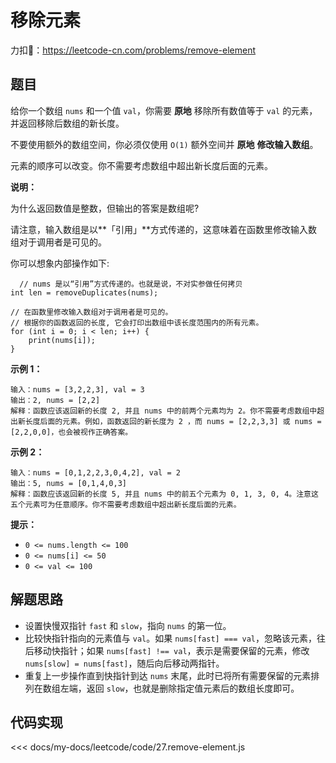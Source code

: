 # 移除元素

力扣🔗：<https://leetcode-cn.com/problems/remove-element>

## 题目

给你一个数组 `nums` 和一个值 `val`，你需要 **原地** 移除所有数值等于 `val` 的元素，并返回移除后数组的新长度。

不要使用额外的数组空间，你必须仅使用 `O(1)` 额外空间并 **原地** **修改输入数组**。

元素的顺序可以改变。你不需要考虑数组中超出新长度后面的元素。

**说明：**

为什么返回数值是整数，但输出的答案是数组呢?

请注意，输入数组是以**「引用」**方式传递的，这意味着在函数里修改输入数组对于调用者是可见的。

你可以想象内部操作如下:

      // nums 是以“引用”方式传递的。也就是说，不对实参做任何拷贝
    int len = removeDuplicates(nums);

    // 在函数里修改输入数组对于调用者是可见的。
    // 根据你的函数返回的长度, 它会打印出数组中该长度范围内的所有元素。
    for (int i = 0; i < len; i++) {
        print(nums[i]);
    }

**示例 1：**
  
    输入：nums = [3,2,2,3], val = 3
    输出：2, nums = [2,2]
    解释：函数应该返回新的长度 2, 并且 nums 中的前两个元素均为 2。你不需要考虑数组中超出新长度后面的元素。例如，函数返回的新长度为 2 ，而 nums = [2,2,3,3] 或 nums = [2,2,0,0]，也会被视作正确答案。

**示例 2：**
  
    输入：nums = [0,1,2,2,3,0,4,2], val = 2
    输出：5, nums = [0,1,4,0,3]
    解释：函数应该返回新的长度 5, 并且 nums 中的前五个元素为 0, 1, 3, 0, 4。注意这五个元素可为任意顺序。你不需要考虑数组中超出新长度后面的元素。

**提示：**

* `0 <= nums.length <= 100`
* `0 <= nums[i] <= 50`
* `0 <= val <= 100`

## 解题思路

* 设置快慢双指针 `fast` 和 `slow`，指向 `nums` 的第一位。
* 比较快指针指向的元素值与 `val`。如果 `nums[fast] === val`，忽略该元素，往后移动快指针；如果 `nums[fast] !== val`，表示是需要保留的元素，修改 `nums[slow] = nums[fast]`，随后向后移动两指针。
* 重复上一步操作直到快指针到达 `nums` 末尾，此时已将所有需要保留的元素排列在数组左端，返回 `slow`，也就是删除指定值元素后的数组长度即可。

## 代码实现

<<< docs/my-docs/leetcode/code/27.remove-element.js
